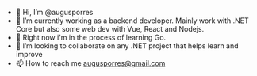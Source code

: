 - 👋 Hi, I’m @augusporres
- 🌱 I’m currently working as a backend developer. Mainly work with .NET Core but also some web dev with Vue, React and Nodejs.
- 👀 Right now i'm in the process of learning Go.
- 💞️ I’m looking to collaborate on any .NET project that helps learn and improve
- 📫 How to reach me augusporres@gmail.com

<!---
augusporres/augusporres is a ✨ special ✨ repository because its `README.md` (this file) appears on your GitHub profile.
You can click the Preview link to take a look at your changes.
--->
